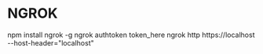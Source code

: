 # NGROK

npm install ngrok -g
ngrok authtoken token_here
ngrok http https://localhost --host-header="localhost"